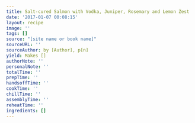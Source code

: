 ```yaml
---
title: Salt-cured Salmon with Vodka, Juniper, Rosemary and Lemon Zest
date: '2017-01-07 00:08:15'
layout: recipe
image: ''
tags: []
source: "[site name or book name]"
sourceURL: ''
sourceAuthor: by [Author], p[n]
yield: Makes []
authorNote: ''
personalNote: ''
totalTime: ''
prepTime: ''
handsoffTime: ''
cookTime: ''
chillTime: ''
assemblyTime: ''
reheatTime: ''
ingredients: []
---
```


